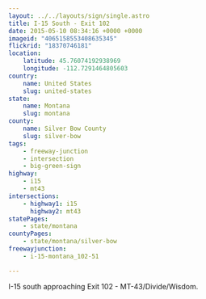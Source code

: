 ```yaml
---
layout: ../../layouts/sign/single.astro
title: I-15 South - Exit 102
date: 2015-05-10 08:34:16 +0000 +0000
imageid: "4065158553408635345"
flickrid: "18370746181"
location:
    latitude: 45.76074192938969
    longitude: -112.7291464805603
country:
    name: United States
    slug: united-states
state:
    name: Montana
    slug: montana
county:
    name: Silver Bow County
    slug: silver-bow
tags:
    - freeway-junction
    - intersection
    - big-green-sign
highway:
    - i15
    - mt43
intersections:
    - highway1: i15
      highway2: mt43
statePages:
    - state/montana
countyPages:
    - state/montana/silver-bow
freewayjunction:
    - i-15-montana_102-51

---
```

I-15 south approaching Exit 102 - MT-43/Divide/Wisdom.
